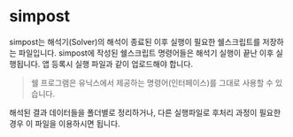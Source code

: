 # simpost

simpost는 해석기(Solver)의 해석이 종료된 이후 실행이 필요한 쉘스크립트를 저장하는 파일입니다. simpost에 작성된 쉘스크립트 명령어들은 해석기 실행이 끝난 이후 실행됩니다. 앱 등록시 실행 파일과 같이 업로드해야 합니다.

> 쉘 프로그램은 유닉스에서 제공하는 명령어(인터페이스)를 그대로 사용할 수 있습니다.

해석된 결과 데이터들을 폴더별로 정리하거나, 다른 실행파일로 후처리 과정이 필요한 경우 이 파일을 이용하시면 됩니다.
